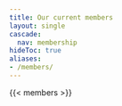 ```yaml
---
title: Our current members
layout: single
cascade:
  nav: membership
hideToc: true 
aliases:
- /members/
---
```


{{< members >}}